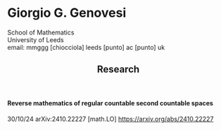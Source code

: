 <link rel="stylesheet" type="text/css" href="https://gggenovesi.github.io/serif.css">
<html lang="en">

  <head>

</head>

   
<body>
  <h1>
    Giorgio G. Genovesi
  </h1>
<section>
<p>School of Mathematics<br>
University of Leeds<br>
 email: mmggg [chiocciola] leeds [punto] ac [punto] uk </p>
  <article>
    <header>
      <hgroup>
        <h2>
          Research
        </h2>
      </hgroup>
    </header>
       <h4>Reverse mathematics of regular countable second countable spaces  </h4>  
         <p > 30/10/24  	arXiv:2410.22227 [math.LO] 
<a href="https://arxiv.org/abs/2410.22227">https://arxiv.org/abs/2410.22227</a>
 </p>

  </article>
</section>
  
</body>
</html>
